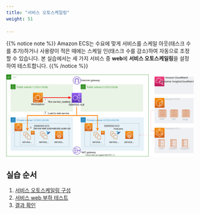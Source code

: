 ```yaml
---
title: "서비스 오토스케일링"
weight: 51

---
```


{{% notice note %}}
Amazon ECS는 수요에 맞게 서비스를 스케일 아웃(태스크 수를 추가)하거나 사용량이 적은 때에는 스케일 인(태스크 수를 감소)하여 자동으로 조정할 수 있습니다. 본 실습에서는 세 가지 서비스 중 **web**에 **서비스 오토스케일링**을 설정하여 테스트합니다.
{{% /notice %}}

![ServiceAutoScale](../../../static/images/autoscale/service_auto_scale.svg)

## 실습 순서
1. [서비스 오토스케일링 구성](http://ecs.catsdogs.kr.s3-website.ap-northeast-2.amazonaws.com/ko/autoscale/service/config/)
2. [서비스 web 부하 테스트](http://ecs.catsdogs.kr.s3-website.ap-northeast-2.amazonaws.com/ko/autoscale/service/loadtest/)
3. [결과 확인](http://ecs.catsdogs.kr.s3-website.ap-northeast-2.amazonaws.com/ko/autoscale/service/monitoring/)